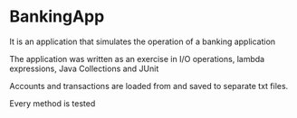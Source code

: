 # BankingApp
It is an application that simulates the operation of a banking application

The application was written as an exercise in I/O operations, lambda expressions, Java Collections and JUnit

Accounts and transactions are loaded from and saved to separate txt files.

Every method is tested
